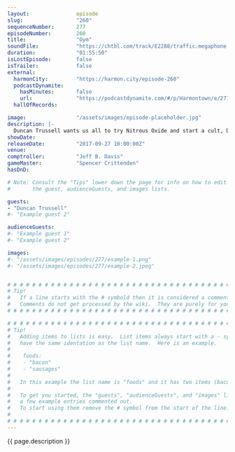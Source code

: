 ```yaml
---
layout:               episode
slug:                 "260"
sequenceNumber:       277
episodeNumber:        260
title:                "Oym"
soundFile:            "https://chtbl.com/track/E2288/traffic.megaphone.fm/STA2647159183.mp3?updated=1596588403"
duration:             "01:55:50"
isLostEpisode:        false
isTrailer:            false
external:
  harmonCity:         "https://harmon.city/episode-260"
  podcastDynamite:
    hasMinutes:       false
    url:              "https://podcastdynamite.com/#/p/Harmontown/e/277/260"
  hallOfRecords:      

image:                "/assets/images/episode-placeholder.jpg"
description: |-
  Duncan Trussell wants us all to try Nitrous Oxide and start a cult, Dan is unapologetic about last week's show, and everyone shares their favorite stories about Steve Levy's anatomy.
showDate:             
releaseDate:          "2017-09-27 10:00:00Z"
venue:                
comptroller:          "Jeff B. Davis"
gameMaster:           "Spencer Crittenden"
hasDnD:               

# Note: Consult the "Tips" lower down the page for info on how to edit
#       the guest, audienceGuests, and images lists.

guests:
- "Duncan Trussell"
#- "Example guest 2"

audienceGuests:
#- "Example guest 1"
#- "Example guest 2"

images:
#- "/assets/images/episodes/277/example-1.png"
#- "/assets/images/episodes/277/example-2.jpeg"


# # # # # # # # # # # # # # # # # # # # # # # # # # # # # # # # # # # # # # # # # # # # #
# Tip!
#   If a line starts with the # symbold then it is considered a comment.
#   Comments do not get processed by the wiki.  They are purely for your information.
# # # # # # # # # # # # # # # # # # # # # # # # # # # # # # # # # # # # # # # # # # # # #

# # # # # # # # # # # # # # # # # # # # # # # # # # # # # # # # # # # # # # # # # # # # #
# Tip!
#   Adding items to lists is easy.  List items always start with a - symbol and have
#   have the same identation as the list name.  Here is an example.
#
#    foods:
#    - "bacon"
#    - "sausages"
#
#   In this example the list name is "foods" and it has two items (bacon, and sausages).
#
#   To get you started, the "guests", "audienceGuests", and "images" lists below have
#   a few example entries commented out.
#   To start using them remove the # symbol from the start of the line.
#
# # # # # # # # # # # # # # # # # # # # # # # # # # # # # # # # # # # # # # # # # # # # #
---
```


<!-- The episode description will be rendered here -->
{{ page.description }}

<!-- Add your content BELOW here -->
<!-- vvvvvvvvvvvvvvvvvvvvvvvvvvv -->




<!-- ^^^^^^^^^^^^^^^^^^^^^^^^^^^ -->
<!-- Add your content ABOVE here -->

<!-- The episode gallery will be rendered here -->